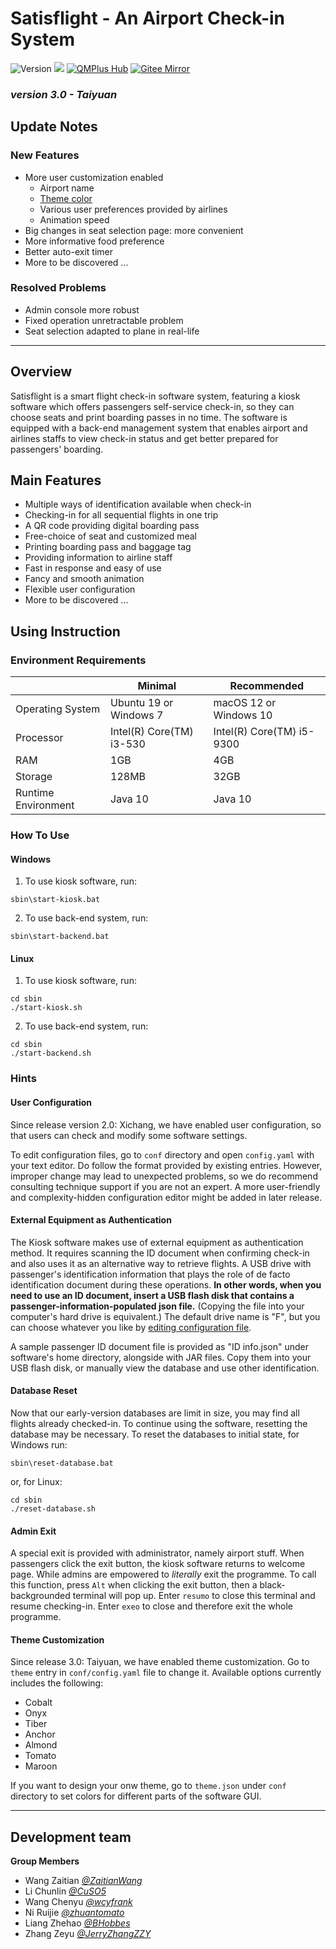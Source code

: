 # Satisflight - An Airport Check-in System


![Version](https://img.shields.io/badge/Version-3.0-green)
![](https://img.shields.io/github/repo-size/JerryZhangZZY/EBU6304-2021-Software-Engineering-Group-111)
[![QMPlus Hub](https://img.shields.io/badge/QMPlus%20Hub-here-orange)](https://hub.qmplus.qmul.ac.uk/group/ebu6304-2022-software-engin-35)
[![Gitee Mirror](https://img.shields.io/badge/Gitee%20Mirror-here-red)](https://gitee.com/jerryzhangzzy/EBU6304-2021-Software-Engineering-Group-111)

### *version 3.0 - Taiyuan*

## Update Notes

### New Features

- More user customization enabled
    - Airport name
    - [Theme color](#Theme-Customization)
    - Various user preferences provided by airlines
    - Animation speed
- Big changes in seat selection page: more convenient
- More informative food preference
- Better auto-exit timer
- More to be discovered ...

### Resolved Problems

- Admin console more robust
- Fixed operation unretractable problem
- Seat selection adapted to plane in real-life

---

## Overview

Satisflight is a smart flight check-in software system, featuring a kiosk software which offers passengers self-service check-in, so they can choose seats and print boarding passes in no time. The software is equipped with a back-end management system that enables airport and airlines staffs to view check-in status and get better prepared for passengers' boarding.

## Main Features

- Multiple ways of identification available when check-in
- Checking-in for all sequential flights in one trip
- A QR code providing digital boarding pass
- Free-choice of seat and customized meal
- Printing boarding pass and baggage tag
- Providing information to airline staff
- Fast in response and easy of use
- Fancy and smooth animation
- Flexible user configuration
- More to be discovered ...

## Using Instruction

### Environment Requirements

|                     | Minimal                  | Recommended               |
|---------------------|--------------------------|---------------------------|
| Operating System    | Ubuntu 19 or Windows 7   | macOS 12 or Windows 10    |
| Processor           | Intel(R) Core(TM) i3-530 | Intel(R) Core(TM) i5-9300 |
| RAM                 | 1GB                      | 4GB                       |
| Storage             | 128MB                    | 32GB                      |
| Runtime Environment | Java 10                  | Java 10                   |

### How To Use

#### Windows

1. To use kiosk software, run:
```shell
sbin\start-kiosk.bat
```
2. To use back-end system, run:
```shell
sbin\start-backend.bat
```

#### Linux

1. To use kiosk software, run:
```shell
cd sbin
./start-kiosk.sh
```
2. To use back-end system, run:
```shell
cd sbin
./start-backend.sh
```

### Hints

#### User Configuration

Since release version 2.0: Xichang, we have enabled user configuration, so that users can check and modify some software settings.

To edit configuration files, go to `conf` directory and open `config.yaml` with your text editor.
Do follow the format provided by existing entries.
However, improper change may lead to unexpected problems, so we do recommend consulting technique support if you are not an expert.
A more user-friendly and complexity-hidden configuration editor might be added in later release.

#### External Equipment as Authentication

The Kiosk software makes use of external equipment as authentication method.
It requires scanning the ID document when confirming check-in and also uses it as an alternative way to retrieve flights.
A USB drive with passenger's identification information that plays the role of de facto identification document during these operations.
**In other words, when you need to use an ID document, insert a USB flash disk that contains a passenger-information-populated json file.**
(Copying the file into your computer's hard drive is equivalent.)
The default drive name is "F", but you can choose whatever you like by [editing configuration file](#User-Configuration).

A sample passenger ID document file is provided as "ID info.json" under software's home directory, alongside with JAR files.
Copy them into your USB flash disk, or manually view the database and use other identification.

#### Database Reset

Now that our early-version databases are limit in size, you may find all flights already checked-in.
To continue using the software, resetting the database may be necessary.
To reset the databases to initial state, for Windows run:
```shell
sbin\reset-database.bat
```
or, for Linux:
```shell
cd sbin
./reset-database.sh
```

#### Admin Exit

A special exit is provided with administrator, namely airport stuff.
When passengers click the exit button, the kiosk software returns to welcome page.
While admins are empowered to *literally* exit the programme.
To call this function, press `Alt` when clicking the exit button, then a black-backgrounded terminal will pop up.
Enter `resumo` to close this terminal and resume checking-in.
Enter `exeo` to close and therefore exit the whole programme.

#### Theme Customization

Since release 3.0: Taiyuan, we have enabled theme customization.
Go to `theme` entry in `conf/config.yaml` file to change it.
Available options currently includes the following:

- Cobalt
- Onyx
- Tiber
- Anchor
- Almond
- Tomato
- Maroon

If you want to design your onw theme, go to `theme.json` under `conf` directory to set colors for different parts of the software GUI.

---

## Development team

**Group Members**
- Wang Zaitian [*@ZaitianWang*](https://github.com/ZaitianWang)
- Li Chunlin [*@CuSO5*](https://github.com/CuSO5)
- Wang Chenyu [*@wcyfrank*](https://github.com/wcyfrank)
- Ni Ruijie [*@zhuantomato*](https://github.com/zhuantomato)
- Liang Zhehao [*@BHobbes*](https://github.com/BHobbes)
- Zhang Zeyu [*@JerryZhangZZY*](https://github.com/JerryZhangZZY)

